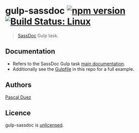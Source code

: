 # gulp-sassdoc [![npm version](http://img.shields.io/npm/v/gulp-sassdoc.svg?style=flat)](https://www.npmjs.org/package/gulp-sassdoc) [![Build Status: Linux](http://img.shields.io/travis/SassDoc/gulp-sassdoc.svg?style=flat)](https://travis-ci.org/SassDoc/gulp-sassdoc?branch=master)

> [SassDoc](https://github.com/SassDoc/sassdoc) Gulp task.


## Documentation

* Refers to the SassDoc Gulp task [main documentation](http://sassdoc.com/gulp/).
* Additionally see the [Gulpfile](Gulpfile.js) in this repo for a full example.


## Authors

[Pascal Duez](http://pascalduez.me)


## Licence

gulp-sassdoc is [unlicensed](http://unlicense.org/).
